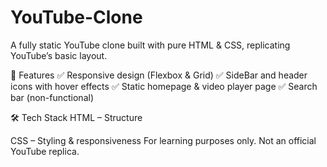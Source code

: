 # YouTube-Clone
A fully static YouTube clone built with pure HTML & CSS, replicating YouTube’s basic layout.

🚀 Features
✅ Responsive design (Flexbox & Grid)
✅ SideBar and header icons with hover effects
✅ Static homepage & video player page
✅ Search bar (non-functional)

🛠️ Tech Stack
HTML – Structure

CSS – Styling & responsiveness
 For learning purposes only. Not an official YouTube replica.
